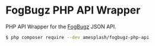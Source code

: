 # FogBugz PHP API Wrapper

PHP API Wrapper for the [FogBugz](https://fogbugz.com) JSON API.

``` bash
$ php composer require --dev amesplash/fogbugz-php-api
```


``` php

```
